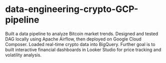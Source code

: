 # data-engineering-crypto-GCP-pipeline
Built a data pipeline to analyze Bitcoin market trends. Designed and tested DAG locally using Apache Airflow, then deployed on Google Cloud Composer. Loaded real-time crypto data into BigQuery. Further goal is to built interactive financial dashboards in Looker Studio for price tracking and volatility analysis. 
